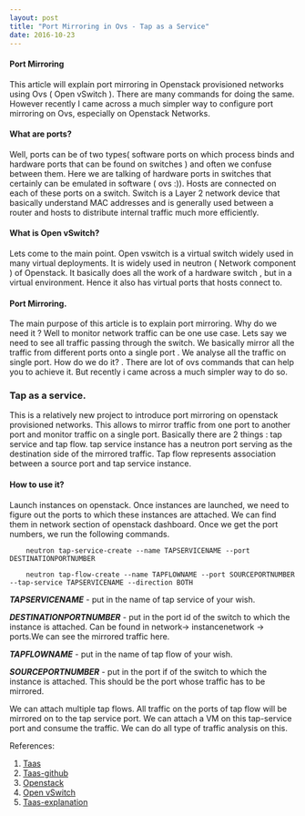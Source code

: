 ```yaml
---
layout: post
title: "Port Mirroring in Ovs - Tap as a Service"
date: 2016-10-23 
---
```


#### Port Mirroring

This article will explain port mirroring in Openstack provisioned networks using Ovs ( Open vSwitch ). There are many commands for doing the same. However recently I came across a much simpler way to configure port mirroring on Ovs, especially on Openstack Networks.    

#### What are ports?  
Well, ports can be of two types( software ports on which process binds and hardware ports that can be found on switches ) and often we confuse between them. Here we are talking of hardware ports in switches that certainly can be emulated in software ( ovs :)). Hosts are connected on each of these ports on a switch. Switch is a Layer 2 network device that basically understand MAC addresses and is generally used between a router and hosts to distribute internal traffic much more efficiently.    

#### What is Open vSwitch?  

Lets come to the main point. Open vswitch is a virtual switch widely used in many virtual deployments. It is widely used in neutron ( Network component ) of Openstack. It basically does all the work of a hardware switch , but in a virtual environment. Hence it also has virtual ports that hosts connect to.    

#### Port Mirroring.  

The main purpose of this article is to explain port mirroring. Why do we need it ? Well to monitor network traffic can be one use case. Lets say we need to see all traffic passing through the switch. We basically mirror all the traffic from different ports onto a single port . We analyse all the traffic on single port. 
How do we do it? . There are lot of ovs commands that can help you to achieve it. But recently i came across a much simpler way to do so.  

### Tap as a service.  

This is a relatively new project to introduce port mirroring on openstack provisioned networks. This allows to mirror traffic from one port to another port and monitor traffic on a single port. Basically there are 2 things : tap service and tap flow. tap service instance has a neutron port serving as the destination side of the mirrored traffic. Tap flow represents association between a source port and tap service instance.  

#### How to use it?  
Launch instances on openstack. Once instances are launched, we need to figure out the ports to which these instances are attached. We can find them in network section of openstack dashboard. Once we get the port numbers, we run the following commands.  

		neutron tap-service-create --name TAPSERVICENAME --port DESTINATIONPORTNUMBER    

		neutron tap-flow-create --name TAPFLOWNAME --port SOURCEPORTNUMBER --tap-service TAPSERVICENAME --direction BOTH  

**_TAPSERVICENAME_** - put in the name of tap service of your wish.    

**_DESTINATIONPORTNUMBER_** - put in the port id of the switch to which the instance is attached. Can be found in network-> instancenetwork -> ports.We can see the mirrored traffic here.    

**_TAPFLOWNAME_** - put in the name of tap flow of your wish.    

**_SOURCEPORTNUMBER_** - put in the port if of the switch to which the instance is attached. This should be the port whose traffic has to be mirrored.    

  
We can attach multiple tap flows. All traffic on the ports of tap flow will be mirrored on to the tap service port. We can attach a VM on this tap-service port and consume the traffic. We can do all type of traffic analysis on this.  

  
References:  
1. [Taas](https://www.openstack.org/videos/video/tap-as-a-service-what-you-need-to-know-now)  
2. [Taas-github](https://github.com/openstack/tap-as-a-service)  
3. [Openstack](https://www.openstack.org/)  
4. [Open vSwitch](http://www.openvswitch.org/)  
5. [Taas-explanation](https://www.gigamon.com/blog/2015/10/26/tap-as-a-service-enabling-traffic-monitoring-in-openstack-clouds-2/)    



